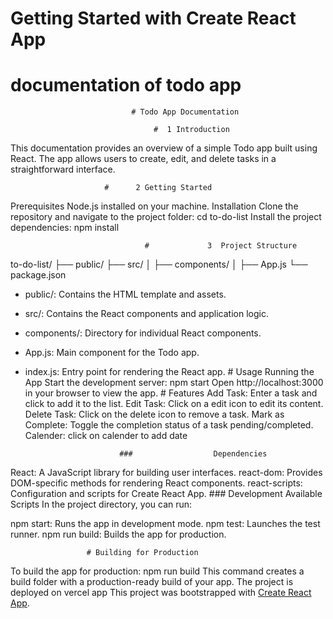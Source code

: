 # Getting Started with Create React App

# documentation of todo app


                               # Todo App Documentation
                                   
                                    #  1 Introduction
 This documentation provides an overview of a simple Todo app built using React. The app allows users to create, edit, and delete tasks in a straightforward interface.


                         #      2 Getting Started
Prerequisites
Node.js installed on your machine.
Installation
Clone the repository and navigate to the project folder: 
 cd to-do-list
Install the project dependencies:
npm install

                                  #             3  Project Structure
to-do-list/
  ├── public/
  ├── src/
  │   ├── components/
  │   ├── App.js
  └── package.json

* public/: Contains the HTML template and assets.
* src/: Contains the React components and application logic.
* components/: Directory for individual React components.
* App.js: Main component for the Todo app.
* index.js: Entry point for rendering the React app.
                        #                Usage
                           Running the App
Start the development server:
npm start
Open http://localhost:3000 in your browser to view the app.
                         #                  Features
Add Task: Enter a task and click to add it to the list.
Edit Task: Click on a edit icon to edit its content.
Delete Task: Click on the delete icon to remove a task.
Mark as Complete: Toggle the completion status of a task pending/completed.
Calender: click on calender to add date

                           ###                  Dependencies
React: A JavaScript library for building user interfaces.
react-dom: Provides DOM-specific methods for rendering React components.
react-scripts: Configuration and scripts for Create React App.
                        ###                 Development
Available Scripts
In the project directory, you can run:

npm start: Runs the app in development mode.
npm test: Launches the test runner.
npm run build: Builds the app for production.

                     # Building for Production
To build the app for production:
npm run build
This command creates a build folder with a production-ready build of your app.
The project is deployed on vercel app
This project was bootstrapped with [Create React App](https://github.com/facebook/create-react-app).
